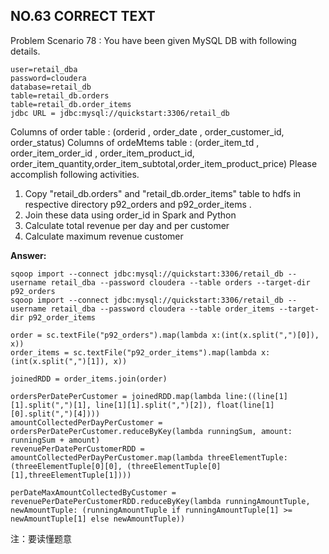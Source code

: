 ## NO.63 CORRECT TEXT

Problem Scenario 78 : You have been given MySQL DB with following details.

```
user=retail_dba
password=cloudera
database=retail_db
table=retail_db.orders
table=retail_db.order_items
jdbc URL = jdbc:mysql://quickstart:3306/retail_db
```

Columns of order table : (orderid , order_date , order_customer_id, order_status) Columns of ordeMtems table : (order_item_td , order_item_order_id , order_item_product_id, order_item_quantity,order_item_subtotal,order_item_product_price)
Please accomplish following activities.

1. Copy "retail_db.orders" and "retail_db.order_items" table to hdfs in respective directory
   p92_orders and p92_order_items .
2. Join these data using order_id in Spark and Python
3. Calculate total revenue per day and per customer
4. Calculate maximum revenue customer

**Answer:**

```
sqoop import --connect jdbc:mysql://quickstart:3306/retail_db --username retail_dba --password cloudera --table orders --target-dir p92_orders
sqoop import --connect jdbc:mysql://quickstart:3306/retail_db --username retail_dba --password cloudera --table order_items --target-dir p92_order_items

order = sc.textFile("p92_orders").map(lambda x:(int(x.split(",")[0]), x))
order_items = sc.textFile("p92_order_items").map(lambda x:(int(x.split(",")[1]), x))

joinedRDD = order_items.join(order)

ordersPerDatePerCustomer = joinedRDD.map(lambda line:((line[1][1].split(",")[1], line[1][1].split(",")[2]), float(line[1][0].split(",")[4])))
amountCollectedPerDayPerCustomer = ordersPerDatePerCustomer.reduceByKey(lambda runningSum, amount: runningSum + amount)
revenuePerDatePerCustomerRDD = amountCollectedPerDayPerCustomer.map(lambda threeElementTuple: (threeElementTuple[0][0], (threeElementTuple[0][1],threeElementTuple[1])))

perDateMaxAmountCollectedByCustomer = revenuePerDatePerCustomerRDD.reduceByKey(lambda runningAmountTuple, newAmountTuple: (runningAmountTuple if runningAmountTuple[1] >= newAmountTuple[1] else newAmountTuple))
```

注：要读懂题意